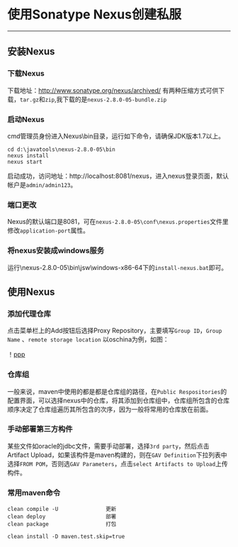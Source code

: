 
# 使用Sonatype Nexus创建私服
 
---

## 安装Nexus

### 下载Nexus
下载地址：http://www.sonatype.org/nexus/archived/
有两种压缩方式可供下载，`tar.gz`和`zip`,我下载的是`nexus-2.8.0-05-bundle.zip`

### 启动Nexus
cmd管理员身份进入Nexus\bin目录，运行如下命令，请确保JDK版本1.7以上。
```
cd d:\javatools\nexus-2.8.0-05\bin
nexus install
nexus start
```
启动成功，访问地址：http://localhost:8081/nexus，进入nexus登录页面，默认帐户是`admin/admin123`。

### 端口更改
Nexus的默认端口是8081，可在`nexus-2.8.0-05\conf\nexus.properties`文件里修改`application-port`属性。

### 将nexus安装成windows服务
运行\nexus-2.8.0-05\bin\jsw\windows-x86-64下的`install-nexus.bat`即可。

## 使用Nexus

### 添加代理仓库
点击菜单栏上的Add按钮后选择Proxy Repository，主要填写`Group ID`，`Group Name` 、`remote storage location`
以oschina为例，如图：

！[ppp](http://www.iacheron.com/xxx.png)

### 仓库组
一般来说，maven中使用的都是都是仓库组的路径，在`Public Respositories`的配置界面，可以选择nexus中的仓库，将其添加到仓库组中，仓库组所包含的仓库顺序决定了仓库组遍历其所包含的次序，因为一般将常用的仓库放在前面。

### 手动部署第三方构件
某些文件如oracle的jdbc文件，需要手动部署，选择`3rd party`，然后点击Artifact Upload，如果该构件是maven构建的，则在`GAV Definition`下拉列表中选择`FROM POM`，否则选`GAV Parameters`，点击`select Artifacts to Upload`上传构件。

### 常用maven命令
```
clean compile -U               更新
clean deploy                   部署
clean package                  打包

clean install -D maven.test.skip=true
```







